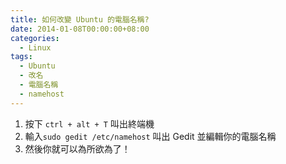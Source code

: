 ```yaml
---
title: 如何改變 Ubuntu 的電腦名稱?
date: 2014-01-08T00:00:00+08:00
categories:
  - Linux
tags:
  - Ubuntu
  - 改名
  - 電腦名稱
  - namehost
---
```


1. 按下 `ctrl + alt + T` 叫出終端機
2. 輸入`sudo gedit /etc/namehost` 叫出 Gedit 並編輯你的電腦名稱
3. 然後你就可以為所欲為了！
